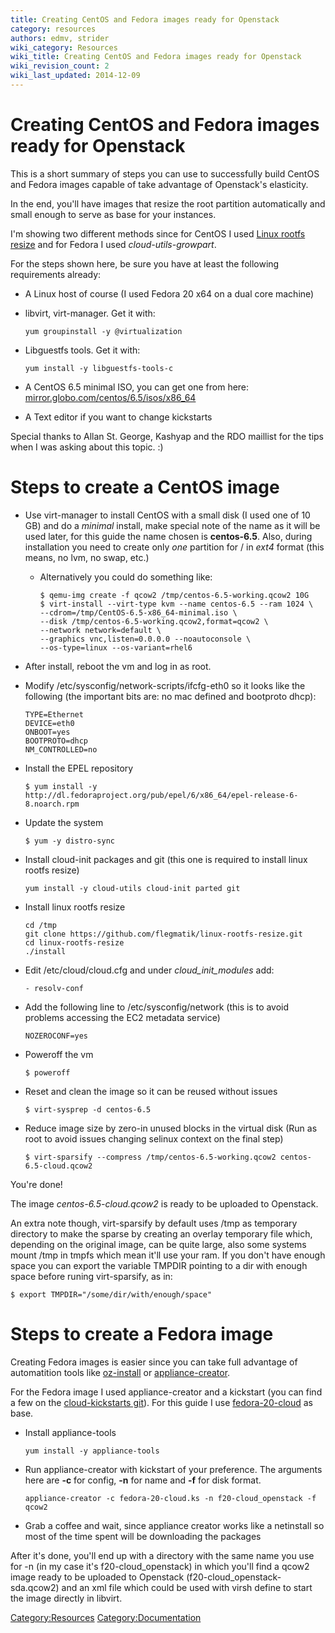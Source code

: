 ```yaml
---
title: Creating CentOS and Fedora images ready for Openstack
category: resources
authors: edmv, strider
wiki_category: Resources
wiki_title: Creating CentOS and Fedora images ready for Openstack
wiki_revision_count: 2
wiki_last_updated: 2014-12-09
---
```


# Creating CentOS and Fedora images ready for Openstack

This is a short summary of steps you can use to successfully build CentOS and Fedora images capable of take advantage of Openstack's elasticity.

In the end, you'll have images that resize the root partition automatically and small enough to serve as base for your instances.

I'm showing two different methods since for CentOS I used [Linux rootfs resize](https://github.com/flegmatik/linux-rootfs-resize.git) and for Fedora I used *cloud-utils-growpart*.

For the steps shown here, be sure you have at least the following requirements already:

*   A Linux host of course (I used Fedora 20 x64 on a dual core machine)
*   libvirt, virt-manager. Get it with:

        yum groupinstall -y @virtualization

*   Libguestfs tools. Get it with:

        yum install -y libguestfs-tools-c

*   A CentOS 6.5 minimal ISO, you can get one from here: [mirror.globo.com/centos/6.5/isos/x86_64](http://mirror.globo.com/centos/6.5/isos/x86_64/)
*   A Text editor if you want to change kickstarts

Special thanks to Allan St. George, Kashyap and the RDO maillist for the tips when I was asking about this topic. :)

# Steps to create a CentOS image

*   Use virt-manager to install CentOS with a small disk (I used one of 10 GB) and do a *minimal* install, make special note of the name as it will be used later, for this guide the name chosen is **centos-6.5**. Also, during installation you need to create only *one* partition for / in *ext4* format (this means, no lvm, no swap, etc.)
    -   Alternatively you could do something like:

            $ qemu-img create -f qcow2 /tmp/centos-6.5-working.qcow2 10G
            $ virt-install --virt-type kvm --name centos-6.5 --ram 1024 \
            --cdrom=/tmp/CentOS-6.5-x86_64-minimal.iso \
            --disk /tmp/centos-6.5-working.qcow2,format=qcow2 \
            --network network=default \
            --graphics vnc,listen=0.0.0.0 --noautoconsole \
            --os-type=linux --os-variant=rhel6

*   After install, reboot the vm and log in as root.
*   Modify /etc/sysconfig/network-scripts/ifcfg-eth0 so it looks like the following (the important bits are: no mac defined and bootproto dhcp):

        TYPE=Ethernet
        DEVICE=eth0
        ONBOOT=yes
        BOOTPROTO=dhcp
        NM_CONTROLLED=no

*   Install the EPEL repository

        $ yum install -y http://dl.fedoraproject.org/pub/epel/6/x86_64/epel-release-6-8.noarch.rpm

*   Update the system

        $ yum -y distro-sync

*   Install cloud-init packages and git (this one is required to install linux rootfs resize)

        yum install -y cloud-utils cloud-init parted git

*   Install linux rootfs resize

        cd /tmp
        git clone https://github.com/flegmatik/linux-rootfs-resize.git
        cd linux-rootfs-resize
        ./install

*   Edit /etc/cloud/cloud.cfg and under *cloud_init_modules* add:

        - resolv-conf

*   Add the following line to /etc/sysconfig/network (this is to avoid problems accessing the EC2 metadata service)

        NOZEROCONF=yes

*   Poweroff the vm

        $ poweroff

*   Reset and clean the image so it can be reused without issues

        $ virt-sysprep -d centos-6.5

*   Reduce image size by zero-in unused blocks in the virtual disk (Run as root to avoid issues changing selinux context on the final step)

        $ virt-sparsify --compress /tmp/centos-6.5-working.qcow2 centos-6.5-cloud.qcow2

You're done!

The image *centos-6.5-cloud.qcow2* is ready to be uploaded to Openstack.

An extra note though, virt-sparsify by default uses /tmp as temporary directory to make the sparse by creating an overlay temporary file which, depending on the original image, can be quite large, also some systems mount /tmp in tmpfs which mean it'll use your ram. If you don't have enough space you can export the variable TMPDIR pointing to a dir with enough space before runing virt-sparsify, as in:

    $ export TMPDIR="/some/dir/with/enough/space"

# Steps to create a Fedora image

Creating Fedora images is easier since you can take full advantage of automatition tools like [oz-install](https://github.com/clalancette/oz/wiki/oz-install) or [appliance-creator](http://thincrust.net/tooling.html).

For the Fedora image I used appliance-creator and a kickstart (you can find a few on the [cloud-kickstarts git](https://git.fedorahosted.org/cgit/cloud-kickstarts.git)). For this guide I use [fedora-20-cloud](https://git.fedorahosted.org/cgit/cloud-kickstarts.git/tree/generic/fedora-20-cloud.ks) as base.

*   Install appliance-tools

        yum install -y appliance-tools

*   Run appliance-creator with kickstart of your preference. The arguments here are **-c** for config, **-n** for name and **-f** for disk format.

        appliance-creator -c fedora-20-cloud.ks -n f20-cloud_openstack -f qcow2

*   Grab a coffee and wait, since appliance creator works like a netinstall so most of the time spent will be downloading the packages

After it's done, you'll end up with a directory with the same name you use for -n (in my case it's f20-cloud_openstack) in which you'll find a qcow2 image ready to be uploaded to Openstack (f20-cloud_openstack-sda.qcow2) and an xml file which could be used with virsh define to start the image directly in libvirt.

<Category:Resources> <Category:Documentation>
